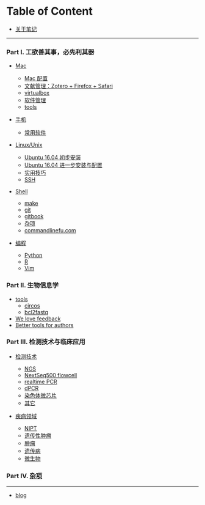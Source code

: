 # Table of Content

* [关于笔记](README.md)

----

### Part I. 工欲善其事，必先利其器

* [Mac](utils/Mac/README.md)
    * [Mac 配置](utils/Mac/Mac_setup.md)
    * [文献管理：Zotero + Firefox + Safari]()
    * [virtualbox]()
    * [软件管理](utils/Mac/homebrew.md)
    * [tools](utils/Mac/tools.md)

* [手机](utils/smartphone/README.md)
    * [常用软件](utils/smartphone/good_apps.md)
	
* [Linux/Unix](utils/Linux/README.md)
    * [Ubuntu 16.04 初步安装](utils/Linux/install_Ubuntu_16.04.md)
    * [Ubuntu 16.04 进一步安装与配置](utils/Linux/config_Ubuntu_16.04.md)
    * [实用技巧](utils/Linux/best_practices.md)
    * [SSH](utils/Linux/ssh.md)

* [Shell](utils/Shell/README.md) 
    * [make](utils/Shell/make.md)
    * [git](utils/Shell/git.md)
    * [gitbook](utils/Shell/gitbook.md)
    * [杂项](utils/Shell/misc.md)
    * [commandlinefu.com](utils/Shell/tips_from_commandlinefu.md)

* [编程](utils/Programming/README.md)
    * [Python](utils/Programming/Python/README.md)
    * [R](utils/Programming/R/README.md) 
    * [Vim](utils/Programming/Vim/Vim.md) 

### Part II. 生物信息学

* [tools](bioinf/tools/README.md)
    * [circos](bioinf/tools/circos.md)
    * [bcl2fastq](bioinf/tools/bcl2fastq.md)
* [We love feedback](bioinf/feedback_please.md)
* [Better tools for authors](bioinf/better_tools.md)

### Part III. 检测技术与临床应用

* [检测技术]()
   * [NGS](clinical/NGS/README.md)
	* [NextSeq500 flowcell](clinical/NGS/NextSeq500_flowcell.md)
   * [realtime PCR]()
   * [dPCR]()
   * [染色体微芯片]()
   * [其它]()

* [疾病领域]()
    * [NIPT]()
    * [遗传性肿瘤]()
    * [肿瘤]()
    * [遗传病]()
    * [微生物]()

### Part IV. [杂项](misc/README.md)

----

* [blog]()

